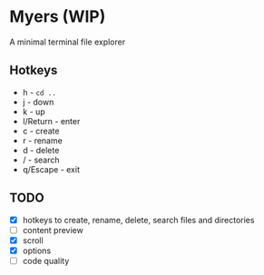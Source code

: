 # Myers (WIP)

A minimal terminal file explorer

## Hotkeys

- h - ```cd ..```
- j - down
- k - up
- l/Return - enter
- c - create
- r - rename
- d - delete
- / - search
- q/Escape - exit

## TODO

- [x] hotkeys to create, rename, delete, search files and directories
- [ ] content preview
- [x] scroll
- [x] options
- [ ] code quality
